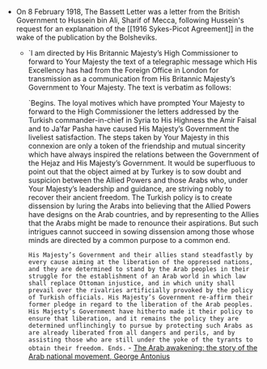 - On 8 February 1918, The Bassett Letter was a letter from the British Government to Hussein bin Ali, Sharif of Mecca, following Hussein's request for an explanation of the [[1916 Sykes-Picot Agreement]] in the wake of the publication by the Bolsheviks.
    - `I am directed by His Britannic Majesty’s High Commissioner to forward to Your Majesty the text of a telegraphic message which His Excellency has had from the Foreign Office in London for transmission as a communication from His Britannic Majesty’s Government to Your Majesty. The text is verbatim as follows:
      
      `Begins. The loyal motives which have prompted Your Majesty to forward to the High Commissioner the letters addressed by the Turkish commander-in-chief in Syria to His Highness the Amir Faisal and to Ja’far Pasha have caused His Majesty’s Government the liveliest satisfaction. The steps taken by Your Majesty in this connexion are only a token of the friendship and mutual sincerity which have always inspired the relations between the Government of the Hejaz and His Majesty’s Government. It would be superfluous to point out that the object aimed at by Turkey is to sow doubt and suspicion between the Allied Powers and those Arabs who, under Your Majesty’s leadership and guidance, are striving nobly to recover their ancient freedom. The Turkish policy is to create dissension by luring the Arabs into believing that the Allied Powers have designs on the Arab countries, and by representing to the Allies that the Arabs might be made to renounce their aspirations. But such intrigues cannot succeed in sowing dissension among those whose minds are directed by a common purpose to a common end.
      
      `His Majesty’s Government and their allies stand steadfastly by every cause aiming at the liberation of the oppressed nations, and they are determined to stand by the Arab peoples in their struggle for the establishment of an Arab world in which law shall replace Ottoman injustice, and in which unity shall prevail over the rivalries artificially provoked by the policy of Turkish officials. His Majesty’s Government re-affirm their former pledge in regard to the liberation of the Arab peoples. His Majesty’s Government have hitherto made it their policy to ensure that liberation, and it remains the policy they are determined unflinchingly to pursue by protecting such Arabs as are already liberated from all dangers and perils, and by assisting those who are still under the yoke of the tyrants to obtain their freedom. Ends.` - [The Arab awakening: the story of the Arab national movement, George Antonius](https://ipfs.io/ipfs/bafykbzacedkllgva5uajyzdnp2xfaeg7p7xlfr4aoxm6cqeii2ep4xtfjjsak?filename=%28Kegan+Paul+Arabia+Library%29+Antonius%2C+George+-+The+Arab+awakening_+the+story+of+the+Arab+national+movement-Kegan+Paul+International+%282000_2001%29.pdf)    